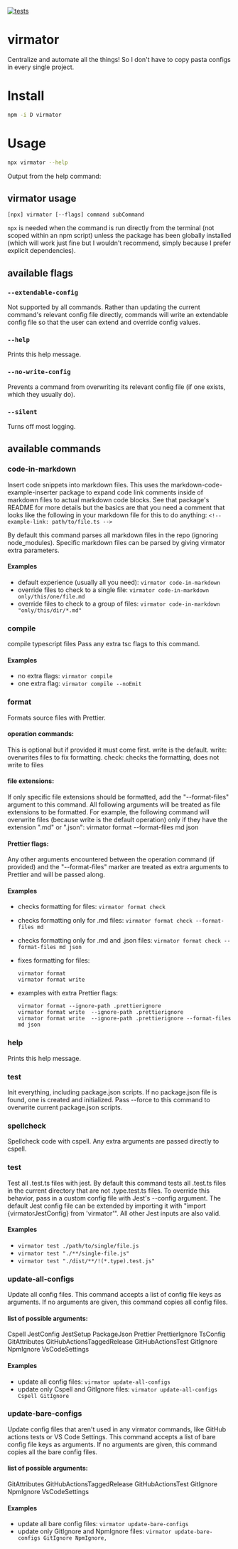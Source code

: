 [![tests](https://github.com/electrovir/virmator/actions/workflows/virmator-tests.yml/badge.svg?branch=main)](https://github.com/electrovir/virmator/actions/workflows/virmator-tests.yml)

# virmator

Centralize and automate all the things! So I don't have to copy pasta configs in every single project.

# Install

```bash
npm -i D virmator
```

# Usage

```bash
npx virmator --help
```

Output from the help command:

<!-- usage below -->

## virmator usage

```
[npx] virmator [--flags] command subCommand
```

`npx` is needed when the command is run directly from the terminal (not scoped within an npm script) unless the package has been globally installed (which will work just fine but I wouldn't recommend, simply because I prefer explicit dependencies).

## available flags

### `--extendable-config`

Not supported by all commands. Rather than updating the current command's relevant config file directly, commands will write an extendable config file so that the user can extend and override config values.

### `--help`

Prints this help message.

### `--no-write-config`

Prevents a command from overwriting its relevant config file (if one exists, which they usually do).

### `--silent`

Turns off most logging.

## available commands

### code-in-markdown

Insert code snippets into markdown files. This uses the markdown-code-example-inserter package to expand code link comments inside of markdown files to actual markdown code blocks. See that package's README for more details but the basics are that you need a comment that looks like the following in your markdown file for this to do anything: `<!-- example-link: path/to/file.ts -->`

By default this command parses all markdown files in the repo (ignoring node_modules). Specific markdown files can be parsed by giving virmator extra parameters.

#### Examples

-   default experience (usually all you need): `virmator code-in-markdown`
-   override files to check to a single file: `virmator code-in-markdown only/this/one/file.md`
-   override files to check to a group of files: `virmator code-in-markdown "only/this/dir/*.md"`

### compile

compile typescript files
Pass any extra tsc flags to this command.

#### Examples

-   no extra flags: `virmator compile`
-   one extra flag: `virmator compile --noEmit`

### format

Formats source files with Prettier.

#### operation commands:

This is optional but if provided it must come first. write is the default.
write: overwrites files to fix formatting.
check: checks the formatting, does not write to files

#### file extensions:

If only specific file extensions should be formatted, add the "--format-files" argument to this command. All following arguments will be treated as file extensions to be formatted. For example, the following command will overwrite files (because write is the default operation) only if they have the extension ".md" or ".json": virmator format --format-files md json

#### Prettier flags:

Any other arguments encountered between the operation command (if provided) and the "--format-files" marker are treated as extra arguments to Prettier and will be passed along.

#### Examples

-   checks formatting for files: `virmator format check`
-   checks formatting only for .md files: `virmator format check --format-files md`
-   checks formatting only for .md and .json files: `virmator format check --format-files md json`
-   fixes formatting for files:

    ```
    virmator format
    virmator format write
    ```

-   examples with extra Prettier flags:
    ```
    virmator format --ignore-path .prettierignore
    virmator format write  --ignore-path .prettierignore
    virmator format write  --ignore-path .prettierignore --format-files md json
    ```

### help

Prints this help message.

### test

Init everything, including package.json scripts.
If no package.json file is found, one is created and initialized.
Pass --force to this command to overwrite current package.json scripts.

### spellcheck

Spellcheck code with cspell. Any extra arguments are passed directly to cspell.

### test

Test all .test.ts files with jest. By default this command tests all .test.ts files in the current directory that are not .type.test.ts files. To override this behavior, pass in a custom config file with Jest's --config argument. The default Jest config file can be extended by importing it with "import {virmatorJestConfig} from 'virmator'". All other Jest inputs are also valid.

#### Examples

-   `virmator test ./path/to/single/file.js`
-   `virmator test "./**/single-file.js"`
-   `virmator test "./dist/**/!(*.type).test.js"`

### update-all-configs

Update all config files. This command accepts a list of config file keys as arguments. If no arguments are given, this command copies all config files.

#### list of possible arguments:

Cspell
JestConfig
JestSetup
PackageJson
Prettier
PrettierIgnore
TsConfig
GitAttributes
GitHubActionsTaggedRelease
GitHubActionsTest
GitIgnore
NpmIgnore
VsCodeSettings

#### Examples

-   update all config files: `virmator update-all-configs`
-   update only Cspell and GitIgnore files: `virmator update-all-configs Cspell GitIgnore`

### update-bare-configs

Update config files that aren't used in any virmator commands, like GitHub actions tests or VS Code Settings. This command accepts a list of bare config file keys as arguments. If no arguments are given, this command copies all the bare config files.

#### list of possible arguments:

GitAttributes
GitHubActionsTaggedRelease
GitHubActionsTest
GitIgnore
NpmIgnore
VsCodeSettings

#### Examples

-   update all bare config files: `virmator update-bare-configs`
-   update only GitIgnore and NpmIgnore files: `virmator update-bare-configs GitIgnore NpmIgnore,`
